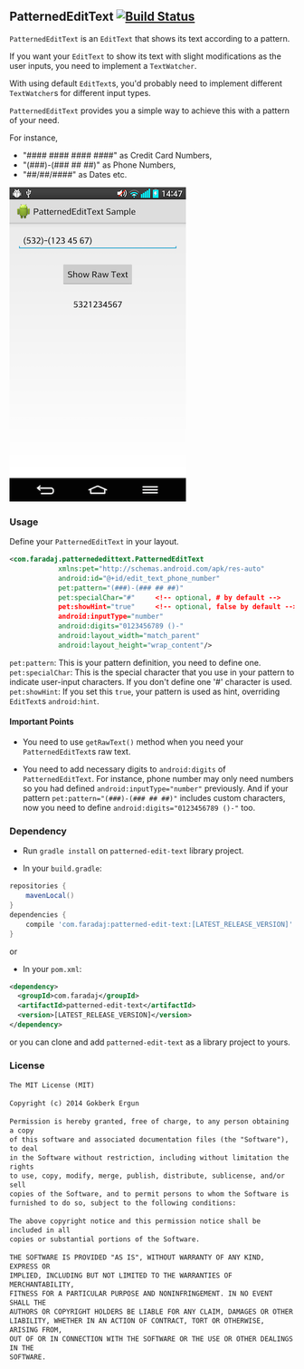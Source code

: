 ## PatternedEditText    [![Build Status](https://travis-ci.org/faradaj/PatternedEditText.svg?branch=master)](https://travis-ci.org/faradaj/PatternedEditText)

`PatternedEditText` is an `EditText` that shows its text according to a pattern.

If you want your `EditText` to show its text with slight modifications as the user inputs, you need to implement a `TextWatcher`.

With using default `EditText`s, you'd probably need to implement different `TextWatcher`s for different input types.

`PatternedEditText` provides you a simple way to achieve this with a pattern of your need.

For instance,
- "#### #### #### ####" as Credit Card Numbers,
- "(###)-(### ## ##)" as Phone Numbers,
- "##/##/####" as Dates etc.

![](images/patterned-edit-text-sample.png)

### Usage

Define your `PatternedEditText` in your layout.

```xml
<com.faradaj.patternededittext.PatternedEditText
            xmlns:pet="http://schemas.android.com/apk/res-auto"
            android:id="@+id/edit_text_phone_number"
            pet:pattern="(###)-(### ## ##)"
            pet:specialChar="#"     <!-- optional, # by default -->
            pet:showHint="true"     <!-- optional, false by default -->
            android:inputType="number"
            android:digits="0123456789 ()-"
            android:layout_width="match_parent"
            android:layout_height="wrap_content"/>
```

`pet:pattern`:      This is your pattern definition, you need to define one.
`pet:specialChar`:  This is the special character that you use in your pattern to indicate user-input characters.
                    If you don't define one '#' character is used.
`pet:showHint`:     If you set this `true`, your pattern is used as hint, overriding `EditText`s `android:hint`.

#### Important Points

- You need to use `getRawText()` method when you need your `PatternedEditText`s raw text.

- You need to add necessary digits to `android:digits` of `PatternedEditText`.
    For instance, phone number may only need numbers so you had defined `android:inputType="number"` previously.
    And if your pattern `pet:pattern="(###)-(### ## ##)"` includes custom characters, now you need to define `android:digits="0123456789 ()-"` too.

### Dependency

- Run `gradle install` on `patterned-edit-text` library project.

- In your `build.gradle`:
```groovy
repositories {
    mavenLocal()
}
dependencies {
    compile 'com.faradaj:patterned-edit-text:[LATEST_RELEASE_VERSION]'
}
```

or

- In your `pom.xml`:
```xml
<dependency>
  <groupId>com.faradaj</groupId>
  <artifactId>patterned-edit-text</artifactId>
  <version>[LATEST_RELEASE_VERSION]</version>
</dependency>
```

or you can clone and add `patterned-edit-text` as a library project to yours.

### License

    The MIT License (MIT)
    
    Copyright (c) 2014 Gokberk Ergun
    
    Permission is hereby granted, free of charge, to any person obtaining a copy
    of this software and associated documentation files (the "Software"), to deal
    in the Software without restriction, including without limitation the rights
    to use, copy, modify, merge, publish, distribute, sublicense, and/or sell
    copies of the Software, and to permit persons to whom the Software is
    furnished to do so, subject to the following conditions:
    
    The above copyright notice and this permission notice shall be included in all
    copies or substantial portions of the Software.
    
    THE SOFTWARE IS PROVIDED "AS IS", WITHOUT WARRANTY OF ANY KIND, EXPRESS OR
    IMPLIED, INCLUDING BUT NOT LIMITED TO THE WARRANTIES OF MERCHANTABILITY,
    FITNESS FOR A PARTICULAR PURPOSE AND NONINFRINGEMENT. IN NO EVENT SHALL THE
    AUTHORS OR COPYRIGHT HOLDERS BE LIABLE FOR ANY CLAIM, DAMAGES OR OTHER
    LIABILITY, WHETHER IN AN ACTION OF CONTRACT, TORT OR OTHERWISE, ARISING FROM,
    OUT OF OR IN CONNECTION WITH THE SOFTWARE OR THE USE OR OTHER DEALINGS IN THE
    SOFTWARE.
